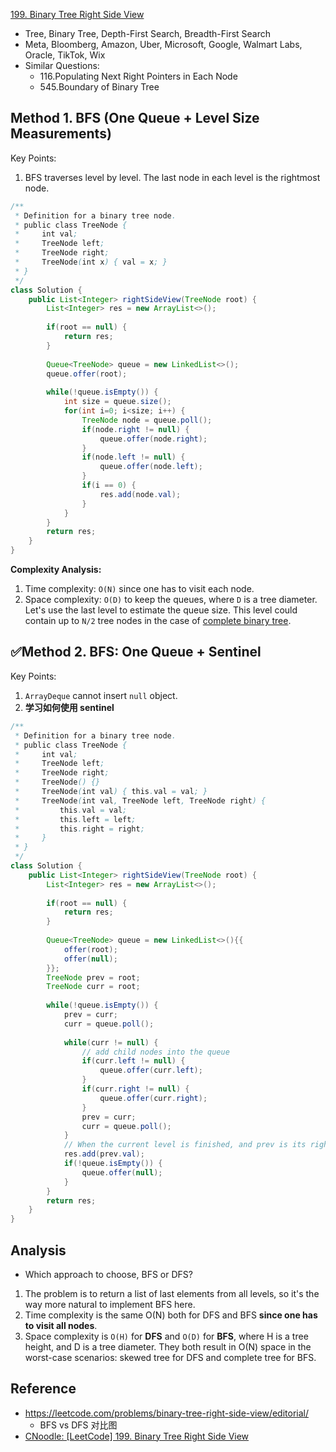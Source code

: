 [199. Binary Tree Right Side View](https://leetcode.com/problems/binary-tree-right-side-view/)

* Tree, Binary Tree, Depth-First Search, Breadth-First Search
* Meta, Bloomberg, Amazon, Uber, Microsoft, Google, Walmart Labs, Oracle, TikTok, Wix
* Similar Questions:
    * 116.Populating Next Right Pointers in Each Node
    * 545.Boundary of Binary Tree
  

## Method 1. BFS (One Queue + Level Size Measurements)
Key Points:
1. BFS traverses level by level. The last node in each level is the rightmost node.

```Java
/**
 * Definition for a binary tree node.
 * public class TreeNode {
 *     int val;
 *     TreeNode left;
 *     TreeNode right;
 *     TreeNode(int x) { val = x; }
 * }
 */
class Solution {
    public List<Integer> rightSideView(TreeNode root) {
        List<Integer> res = new ArrayList<>();
        
        if(root == null) {
            return res;
        }
        
        Queue<TreeNode> queue = new LinkedList<>();
        queue.offer(root);
        
        while(!queue.isEmpty()) {
            int size = queue.size();
            for(int i=0; i<size; i++) {
                TreeNode node = queue.poll();
                if(node.right != null) {
                    queue.offer(node.right);
                }
                if(node.left != null) {
                    queue.offer(node.left);
                }
                if(i == 0) {
                    res.add(node.val);
                }
            }
        }
        return res;
    }
}
```
**Complexity Analysis:**
1. Time complexity: `O(N)` since one has to visit each node.
2. Space complexity: `O(D)` to keep the queues, where `D` is a tree diameter. Let's use the last level to estimate the queue size. This level could contain up to `N/2` tree nodes in the case of [complete binary tree](https://leetcode.com/problems/count-complete-tree-nodes/description/).


## ✅Method 2. BFS: One Queue + Sentinel

Key Points:
1. `ArrayDeque` cannot insert `null` object.
2. **学习如何使用 sentinel**

```java
/**
 * Definition for a binary tree node.
 * public class TreeNode {
 *     int val;
 *     TreeNode left;
 *     TreeNode right;
 *     TreeNode() {}
 *     TreeNode(int val) { this.val = val; }
 *     TreeNode(int val, TreeNode left, TreeNode right) {
 *         this.val = val;
 *         this.left = left;
 *         this.right = right;
 *     }
 * }
 */
class Solution {
    public List<Integer> rightSideView(TreeNode root) {
        List<Integer> res = new ArrayList<>();
        
        if(root == null) {
            return res;
        }
        
        Queue<TreeNode> queue = new LinkedList<>(){{
            offer(root);
            offer(null);
        }};
        TreeNode prev = root;
        TreeNode curr = root;
        
        while(!queue.isEmpty()) {
            prev = curr;
            curr = queue.poll();
            
            while(curr != null) {
                // add child nodes into the queue
                if(curr.left != null) {
                    queue.offer(curr.left);
                }
                if(curr.right != null) {
                    queue.offer(curr.right);
                }
                prev = curr;
                curr = queue.poll();
            }
            // When the current level is finished, and prev is its rightmost node
            res.add(prev.val);
            if(!queue.isEmpty()) {
                queue.offer(null);
            }
        }
        return res;
    }
}
```
## Analysis
* Which approach to choose, BFS or DFS?
1. The problem is to return a list of last elements from all levels, so it's the way more natural to implement BFS here.
2. Time complexity is the same O(N) both for DFS and BFS **since one has to visit all nodes**.
3. Space complexity is `O(H)` for **DFS** and `O(D)` for **BFS**, where H is a tree height, and D is a tree diameter. 
They both result in O(N) space in the worst-case scenarios: skewed tree for DFS and complete tree for BFS.


## Reference
* https://leetcode.com/problems/binary-tree-right-side-view/editorial/
  * BFS vs DFS 对比图
* [CNoodle: [LeetCode] 199. Binary Tree Right Side View](https://www.cnblogs.com/cnoodle/p/12381450.html)